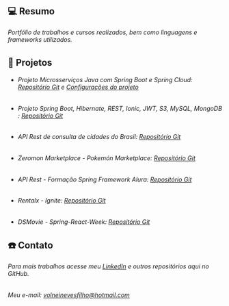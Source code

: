 ## 💻 Resumo

###### Portfólio de trabalhos e cursos realizados, bem como linguagens e frameworks utilizados.


## :rocket: Projetos

* ###### Projeto Microsserviços Java com Spring Boot e Spring Cloud: [Repositório Git](https://github.com/volneineves/MicroservicesSpring) e [Configurações do projeto](https://github.com/volneineves/ms-course-configs)
* ###### Projeto Spring Boot, Hibernate, REST, Ionic, JWT, S3, MySQL, MongoDB : [Repositório Git](https://github.com/volneineves/SpringIonic)
* ###### API Rest de consulta de cidades do Brasil: [Repositório Git](https://github.com/volneineves/apirestdigitalinnovation)
* ###### Zeromon Marketplace - Pokemón Marketplace: [Repositório Git](https://github.com/volneineves/zeromonMarketPlace)
* ###### API Rest - Formação Spring Framework Alura: [Repositório Git](https://github.com/volneineves/ApiRestAlura)
* ###### Rentalx - Ignite: [Repositório Git](https://github.com/volneineves/ignite-node-rentalx)
* ###### DSMovie - Spring-React-Week: [Repositório Git](https://github.com/volneineves/dsmovie)

## :telephone: Contato

###### Para mais trabalhos acesse meu [LinkedIn](https://www.linkedin.com/in/volnei-neves/) e outros repositórios aqui no GitHub. 
###### Meu e-mail: volneinevesfilho@hotmail.com
